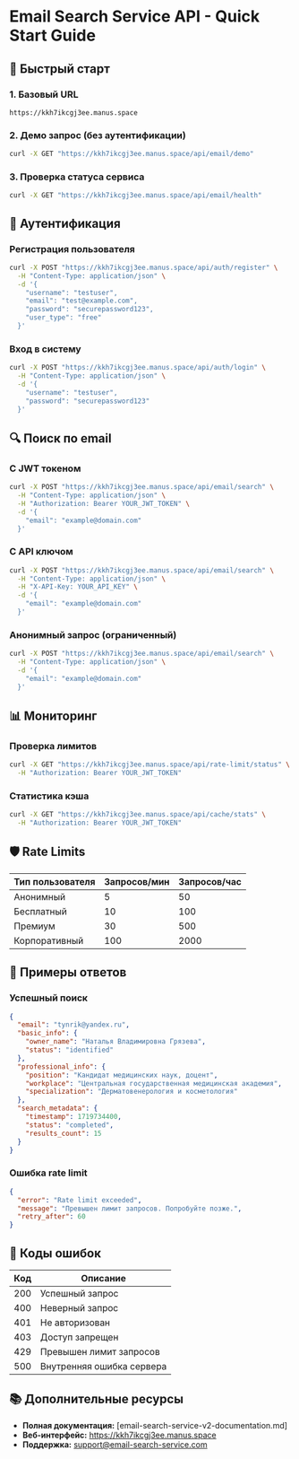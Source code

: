 # Email Search Service API - Quick Start Guide

## 🚀 Быстрый старт

### 1. Базовый URL
```
https://kkh7ikcgj3ee.manus.space
```

### 2. Демо запрос (без аутентификации)
```bash
curl -X GET "https://kkh7ikcgj3ee.manus.space/api/email/demo"
```

### 3. Проверка статуса сервиса
```bash
curl -X GET "https://kkh7ikcgj3ee.manus.space/api/email/health"
```

## 🔐 Аутентификация

### Регистрация пользователя
```bash
curl -X POST "https://kkh7ikcgj3ee.manus.space/api/auth/register" \
  -H "Content-Type: application/json" \
  -d '{
    "username": "testuser",
    "email": "test@example.com", 
    "password": "securepassword123",
    "user_type": "free"
  }'
```

### Вход в систему
```bash
curl -X POST "https://kkh7ikcgj3ee.manus.space/api/auth/login" \
  -H "Content-Type: application/json" \
  -d '{
    "username": "testuser",
    "password": "securepassword123"
  }'
```

## 🔍 Поиск по email

### С JWT токеном
```bash
curl -X POST "https://kkh7ikcgj3ee.manus.space/api/email/search" \
  -H "Content-Type: application/json" \
  -H "Authorization: Bearer YOUR_JWT_TOKEN" \
  -d '{
    "email": "example@domain.com"
  }'
```

### С API ключом
```bash
curl -X POST "https://kkh7ikcgj3ee.manus.space/api/email/search" \
  -H "Content-Type: application/json" \
  -H "X-API-Key: YOUR_API_KEY" \
  -d '{
    "email": "example@domain.com"
  }'
```

### Анонимный запрос (ограниченный)
```bash
curl -X POST "https://kkh7ikcgj3ee.manus.space/api/email/search" \
  -H "Content-Type: application/json" \
  -d '{
    "email": "example@domain.com"
  }'
```

## 📊 Мониторинг

### Проверка лимитов
```bash
curl -X GET "https://kkh7ikcgj3ee.manus.space/api/rate-limit/status" \
  -H "Authorization: Bearer YOUR_JWT_TOKEN"
```

### Статистика кэша
```bash
curl -X GET "https://kkh7ikcgj3ee.manus.space/api/cache/stats" \
  -H "Authorization: Bearer YOUR_JWT_TOKEN"
```

## 🛡️ Rate Limits

| Тип пользователя | Запросов/мин | Запросов/час |
|------------------|--------------|--------------|
| Анонимный        | 5            | 50           |
| Бесплатный       | 10           | 100          |
| Премиум          | 30           | 500          |
| Корпоративный    | 100          | 2000         |

## 📝 Примеры ответов

### Успешный поиск
```json
{
  "email": "tynrik@yandex.ru",
  "basic_info": {
    "owner_name": "Наталья Владимировна Грязева",
    "status": "identified"
  },
  "professional_info": {
    "position": "Кандидат медицинских наук, доцент",
    "workplace": "Центральная государственная медицинская академия",
    "specialization": "Дерматовенерология и косметология"
  },
  "search_metadata": {
    "timestamp": 1719734400,
    "status": "completed",
    "results_count": 15
  }
}
```

### Ошибка rate limit
```json
{
  "error": "Rate limit exceeded",
  "message": "Превышен лимит запросов. Попробуйте позже.",
  "retry_after": 60
}
```

## 🔧 Коды ошибок

| Код | Описание |
|-----|----------|
| 200 | Успешный запрос |
| 400 | Неверный запрос |
| 401 | Не авторизован |
| 403 | Доступ запрещен |
| 429 | Превышен лимит запросов |
| 500 | Внутренняя ошибка сервера |

## 📚 Дополнительные ресурсы

- **Полная документация:** [email-search-service-v2-documentation.md]
- **Веб-интерфейс:** https://kkh7ikcgj3ee.manus.space
- **Поддержка:** support@email-search-service.com

